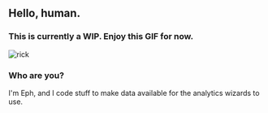 ## Hello, human.

### This is currently a WIP. Enjoy this GIF for now.

![rick](https://i.pinimg.com/originals/e2/8e/c9/e28ec92dea750c11082236b1ecfa8c5d.gif)

### Who are you?

I'm Eph, and I code stuff to make data available for the analytics wizards to use.
